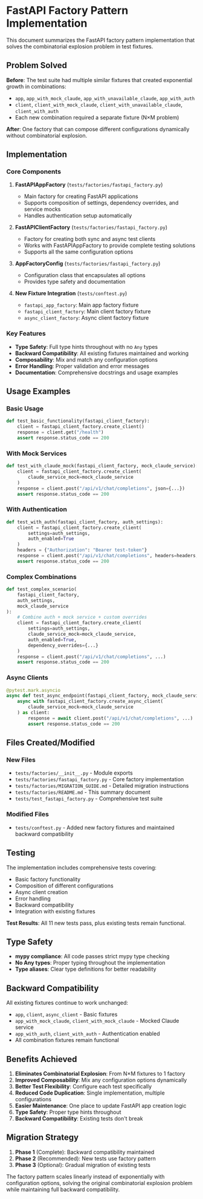 # FastAPI Factory Pattern Implementation

This document summarizes the FastAPI factory pattern implementation that solves the combinatorial explosion problem in test fixtures.

## Problem Solved

**Before**: The test suite had multiple similar fixtures that created exponential growth in combinations:
- `app`, `app_with_mock_claude`, `app_with_unavailable_claude`, `app_with_auth`
- `client`, `client_with_mock_claude`, `client_with_unavailable_claude`, `client_with_auth`
- Each new combination required a separate fixture (N×M problem)

**After**: One factory that can compose different configurations dynamically without combinatorial explosion.

## Implementation

### Core Components

1. **FastAPIAppFactory** (`tests/factories/fastapi_factory.py`)
   - Main factory for creating FastAPI applications
   - Supports composition of settings, dependency overrides, and service mocks
   - Handles authentication setup automatically

2. **FastAPIClientFactory** (`tests/factories/fastapi_factory.py`)
   - Factory for creating both sync and async test clients
   - Works with FastAPIAppFactory to provide complete testing solutions
   - Supports all the same configuration options

3. **AppFactoryConfig** (`tests/factories/fastapi_factory.py`)
   - Configuration class that encapsulates all options
   - Provides type safety and documentation

4. **New Fixture Integration** (`tests/conftest.py`)
   - `fastapi_app_factory`: Main app factory fixture
   - `fastapi_client_factory`: Main client factory fixture
   - `async_client_factory`: Async client factory fixture

### Key Features

- **Type Safety**: Full type hints throughout with no `Any` types
- **Backward Compatibility**: All existing fixtures maintained and working
- **Composability**: Mix and match any configuration options
- **Error Handling**: Proper validation and error messages
- **Documentation**: Comprehensive docstrings and usage examples

## Usage Examples

### Basic Usage
```python
def test_basic_functionality(fastapi_client_factory):
    client = fastapi_client_factory.create_client()
    response = client.get("/health")
    assert response.status_code == 200
```

### With Mock Services
```python
def test_with_claude_mock(fastapi_client_factory, mock_claude_service):
    client = fastapi_client_factory.create_client(
        claude_service_mock=mock_claude_service
    )
    response = client.post("/api/v1/chat/completions", json={...})
    assert response.status_code == 200
```

### With Authentication
```python
def test_with_auth(fastapi_client_factory, auth_settings):
    client = fastapi_client_factory.create_client(
        settings=auth_settings,
        auth_enabled=True
    )
    headers = {"Authorization": "Bearer test-token"}
    response = client.post("/api/v1/chat/completions", headers=headers, json={...})
    assert response.status_code == 200
```

### Complex Combinations
```python
def test_complex_scenario(
    fastapi_client_factory,
    auth_settings,
    mock_claude_service
):
    # Combine auth + mock service + custom overrides
    client = fastapi_client_factory.create_client(
        settings=auth_settings,
        claude_service_mock=mock_claude_service,
        auth_enabled=True,
        dependency_overrides={...}
    )
    response = client.post("/api/v1/chat/completions", ...)
    assert response.status_code == 200
```

### Async Clients
```python
@pytest.mark.asyncio
async def test_async_endpoint(fastapi_client_factory, mock_claude_service):
    async with fastapi_client_factory.create_async_client(
        claude_service_mock=mock_claude_service
    ) as client:
        response = await client.post("/api/v1/chat/completions", ...)
        assert response.status_code == 200
```

## Files Created/Modified

### New Files
- `tests/factories/__init__.py` - Module exports
- `tests/factories/fastapi_factory.py` - Core factory implementation
- `tests/factories/MIGRATION_GUIDE.md` - Detailed migration instructions
- `tests/factories/README.md` - This summary document
- `tests/test_fastapi_factory.py` - Comprehensive test suite

### Modified Files
- `tests/conftest.py` - Added new factory fixtures and maintained backward compatibility

## Testing

The implementation includes comprehensive tests covering:
- Basic factory functionality
- Composition of different configurations
- Async client creation
- Error handling
- Backward compatibility
- Integration with existing fixtures

**Test Results**: All 11 new tests pass, plus existing tests remain functional.

## Type Safety

- **mypy compliance**: All code passes strict mypy type checking
- **No Any types**: Proper typing throughout the implementation
- **Type aliases**: Clear type definitions for better readability

## Backward Compatibility

All existing fixtures continue to work unchanged:
- `app`, `client`, `async_client` - Basic fixtures
- `app_with_mock_claude`, `client_with_mock_claude` - Mocked Claude service
- `app_with_auth`, `client_with_auth` - Authentication enabled
- All combination fixtures remain functional

## Benefits Achieved

1. **Eliminates Combinatorial Explosion**: From N×M fixtures to 1 factory
2. **Improved Composability**: Mix any configuration options dynamically
3. **Better Test Flexibility**: Configure each test specifically
4. **Reduced Code Duplication**: Single implementation, multiple configurations
5. **Easier Maintenance**: One place to update FastAPI app creation logic
6. **Type Safety**: Proper type hints throughout
7. **Backward Compatibility**: Existing tests don't break

## Migration Strategy

1. **Phase 1** (Complete): Backward compatibility maintained
2. **Phase 2** (Recommended): New tests use factory pattern
3. **Phase 3** (Optional): Gradual migration of existing tests

The factory pattern scales linearly instead of exponentially with configuration options, solving the original combinatorial explosion problem while maintaining full backward compatibility.
